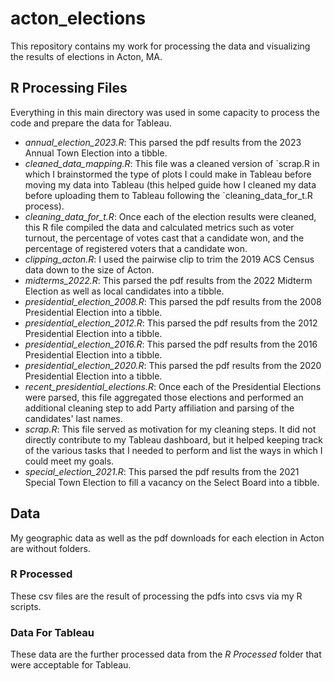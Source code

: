 # acton_elections
This repository contains my work for processing the data and visualizing the results of elections in Acton, MA.


<h2>R Processing Files</h2>
Everything in this main directory was used in some capacity to process the code and prepare the data for Tableau.

<body>
  <ul>
    <li><i>annual_election_2023.R</i>: This parsed the pdf results from the 2023 Annual Town Election into a tibble.</li>
    <li><i>cleaned_data_mapping.R</i>: This file was a cleaned version of `scrap.R</i> in which I brainstormed the type of plots I could make in Tableau before moving my data into Tableau (this helped guide how I cleaned my data before uploading them to Tableau following the `cleaning_data_for_t.R</i> process).</li>
    <li><i>cleaning_data_for_t.R</i>: Once each of the election results were cleaned, this R file compiled the data and calculated metrics such as voter turnout, the percentage of votes cast that a candidate won, and the percentage of registered voters that a candidate won.</li>
    <li><i>clipping_acton.R</i>: I used the pairwise clip to trim the 2019 ACS Census data down to the size of Acton.</li>
    <li><i>midterms_2022.R</i>: This parsed the pdf results from the 2022 Midterm Election as well as local candidates into a tibble.</li>
    <li><i>presidential_election_2008.R</i>: This parsed the pdf results from the 2008 Presidential Election into a tibble.</li>
    <li><i>presidential_election_2012.R</i>: This parsed the pdf results from the 2012 Presidential Election into a tibble.</li>
    <li><i>presidential_election_2016.R</i>: This parsed the pdf results from the 2016 Presidential Election into a tibble.</li>
    <li><i>presidential_election_2020.R</i>: This parsed the pdf results from the 2020 Presidential Election into a tibble.</li>
    <li><i>recent_presidential_elections.R</i>: Once each of the Presidential Elections were parsed, this file aggregated those elections and performed an additional cleaning step to add Party affiliation and parsing of the candidates' last names.</li>
    <li><i>scrap.R</i>: This file served as motivation for my cleaning steps. It did not directly contribute to my Tableau dashboard, but it helped keeping track of the various tasks that I needed to perform and list the ways in which I could meet my goals.</li>
    <li><i>special_election_2021.R</i>: This parsed the pdf results from the 2021 Special Town Election to fill a vacancy on the Select Board into a tibble.</li>
  </ul>
</body>

<h2> Data </h2>
My geographic data as well as the pdf downloads for each election in Acton are without folders.

<h3> R Processed </h3>
These csv files are the result of processing the pdfs into csvs via my R scripts.

<h3> Data For Tableau </h3>
These data are the further processed data from the <i>R Processed</i> folder that were acceptable for Tableau.
